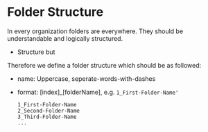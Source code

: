 # Folder Structure

In every organization folders are everywhere. They should be understandable and logically structured.

- Structure but

Therefore we define a folder structure which should be as followed:

- name: Uppercase, seperate-words-with-dashes
- format: [index]_[folderName], e.g. `1_First-Folder-Name'`

   `1_First-Folder-Name`  
   `2_Second-Folder-Name`  
   `3_Third-Folder-Name`  
   `...`

